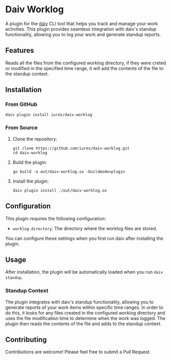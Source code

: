 # Daiv Worklog

A plugin for the [daiv](https://github.com/iures/daiv) CLI tool that helps you track and manage your work activities. This plugin provides seamless integration with daiv's standup functionality, allowing you to log your work and generate standup reports.

## Features
Reads all the files from the configured worklog directory, if they were creted or modified in the specified time range, it will add the contents of the file to the standup context.

## Installation

### From GitHub

```
daiv plugin install iures/daiv-worklog
```

### From Source

1. Clone the repository:
   ```
   git clone https://github.com/iures/daiv-worklog.git
   cd daiv-worklog
   ```

2. Build the plugin:
   ```
   go build -o out/daiv-worklog.so -buildmode=plugin
   ```

3. Install the plugin:
   ```
   daiv plugin install ./out/daiv-worklog.so
   ```

## Configuration

This plugin requires the following configuration:

- `worklog.directory`: The directory where the worklog files are stored.

You can configure these settings when you first run daiv after installing the plugin.

## Usage

After installation, the plugin will be automatically loaded when you run `daiv standup`.

### Standup Context

The plugin integrates with daiv's standup functionality, allowing you to generate reports of your work items within specific time ranges.
In order to do this, it looks for any files created in the configured worklog directory and uses the file modification time to determine when the work was logged.
The plugin then reads the contents of the file and adds to the standup context.

## Contributing

Contributions are welcome! Please feel free to submit a Pull Request.

